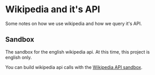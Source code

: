 # Wikipedia and it's API

Some notes on how we use wikipedia and how we query it's API.

## Sandbox

The sandbox for the english wikipedia api.  At this time, this project is english only.

You can build wikipedia api calls with the [Wikipedia API sandbox](https://en.wikipedia.org/wiki/Special:ApiSandbox). 